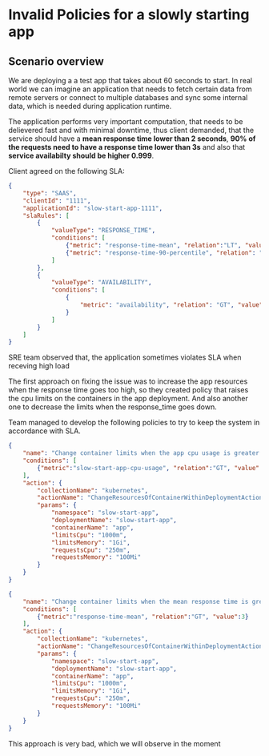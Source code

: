 # Invalid Policies for a slowly starting app

## Scenario overview

We are deploying a a test app that takes about 60 seconds to start. In real world we can imagine an application that needs to fetch certain data from remote servers or connect to multiple databases and sync some internal data, which is needed during application runtime.

The application performs very important computation, that needs to be delievered fast and with minimal downtime, thus client demanded, that the service should have a **mean response time lower than 2 seconds**,  **90% of the requests need to have a response time lower than 3s** and also that **service availabilty should be higher 0.999**.

Client agreed on the following SLA:
```json
{
    "type": "SAAS",
    "clientId": "1111",
    "applicationId": "slow-start-app-1111",
    "slaRules": [
        {
            "valueType": "RESPONSE_TIME",
            "conditions": [
                {"metric": "response-time-mean", "relation":"LT", "value":2.0},
                {"metric": "response-time-90-percentile", "relation": "LT", "value": 5.0 }
            ]
        },
        {
            "valueType": "AVAILABILITY",
            "conditions": [
                {
                    "metric": "availability", "relation": "GT", "value": 0.999
                }
            ]
        }
    ]   
}
```

SRE team observed that, the application sometimes violates SLA when receving high load

The first approach on fixing the issue was to increase the app resources when the response time goes too high, so they created policy that raises the cpu limits on the containers in the app deployment. And also another one to decrease the limits when the response_time goes down.

Team managed to develop the following policies to try to keep the system in accordance with SLA.
```json
{
    "name": "Change container limits when the app cpu usage is greater than 75",
    "conditions": [
        {"metric":"slow-start-app-cpu-usage", "relation":"GT", "value":75}
    ],
    "action": {
        "collectionName": "kubernetes",
        "actionName": "ChangeResourcesOfContainerWithinDeploymentAction",
        "params": {
            "namespace": "slow-start-app",
            "deploymentName": "slow-start-app",
            "containerName": "app",
            "limitsCpu": "1000m",
            "limitsMemory": "1Gi",
            "requestsCpu": "250m",
            "requestsMemory": "100Mi"
        }
    }
}

```

```json
{
    "name": "Change container limits when the mean response time is greater than 3s",
    "conditions": [
        {"metric":"response-time-mean", "relation":"GT", "value":3}
    ],
    "action": {
        "collectionName": "kubernetes",
        "actionName": "ChangeResourcesOfContainerWithinDeploymentAction",
        "params": {
            "namespace": "slow-start-app",
            "deploymentName": "slow-start-app",
            "containerName": "app",
            "limitsCpu": "1000m",
            "limitsMemory": "1Gi",
            "requestsCpu": "250m",
            "requestsMemory": "100Mi"
        }
    }
}
```

This approach is very bad, which we will observe in the moment